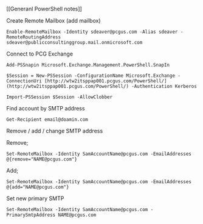 [[Generanl PowerShell notes]]


Create Remote Mailbox (add mailbox)
```
Enable-RemoteMailbox -Identity sdeaver@pcgus.com -Alias sdeaver -RemoteRoutingAddress sdeaver@publicconsultinggroup.mail.onmicrosoft.com
```
Connect to PCG Exchange
```
Add-PSSnapin Microsoft.Exchange.Management.PowerShell.SnapIn

$Session = New-PSSession -ConfigurationName Microsoft.Exchange -ConnectionUri [http://wtw2itsppap001.pcgus.com/PowerShell/](http://wtw2itsppap001.pcgus.com/PowerShell/) -Authentication Kerberos

Import-PSSession $Session -AllowClobber
```
Find account by SMTP address
```
Get-Recipient email@doamin.com
```
Remove / add / change SMTP address


Remove;
```
Set-RemoteMailbox -Identity SamAccountName@pcgus.com -EmailAddresses @{remove="NAME@pcgus.com"}
```
Add;
```
Set-RemoteMailbox -Identity SamAccountName@pcgus.com -EmailAddresses @{add="NAME@pcgus.com"}
```
Set new primary SMTP
```
Set-RemoteMailbox -Identity SamAccountName@pcgus.com -PrimarySmtpAddress NAME@pcgus.com
```
